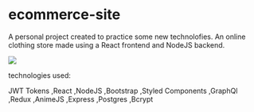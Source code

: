 # ecommerce-site
A personal project created to practice some new technolofies. An online clothing store made using a React frontend and NodeJS backend.

![](https://gph.is/g/ZPqdNAp)

technologies used:

JWT Tokens
,React
,NodeJS
,Bootstrap
,Styled Components
,GraphQl
,Redux
,AnimeJS
,Express
,Postgres
,Bcrypt
